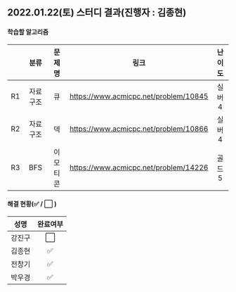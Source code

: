 ## 2022.01.22(토) 스터디 결과(진행자 : 김종현)

#### 학습할 알고리즘

|      |   분류    |  문제명  |                 링크                  | 난이도 |
| :--: | :-------: | :------: | :-----------------------------------: | :----: |
|  R1  | 자료 구조 |    큐    | https://www.acmicpc.net/problem/10845 | 실버4  |
|  R2  | 자료 구조 |    덱    | https://www.acmicpc.net/problem/10866 | 실버4  |
|  R3  |    BFS    | 이모티콘 | https://www.acmicpc.net/problem/14226 | 골드5  |

#### 해결 현황(:white_check_mark: / :white_large_square:  )

|  성명  |       완료여부       |
| :----: | :------------------: |
| 강진구 | :white_large_square: |
| 김종현 |  :white_check_mark:  |
| 전창기 |  :white_check_mark:  |
| 박우경 |  :white_check_mark:  |

